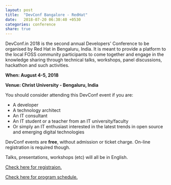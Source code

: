 ```yaml
---
layout: post
title:  "DevConf Bangalore - RedHat"
date:   2018-07-20 06:30:40 +0530
categories: conference
share: true
---
```

DevConf.in 2018 is the second annual Developers' Conference to be organised by Red Hat in Bengaluru, India. It is meant to provide a platform to the local FOSS community participants to come together and engage in the knowledge sharing through technical talks, workshops, panel discussions, hackathon and such activities.

__When: August 4-5, 2018__

__Venue: Christ University - Bengaluru, India__

You should consider attending this DevConf event if you are:

- A developer
- A technology architect
- An IT consultant
- An IT student or a teacher from an IT university/faculty
- Or simply an IT enthusiast interested in the latest trends in open source and emerging digital technologies


DevConf events are __free__, without admission or ticket charge. On-line registration is required though.

Talks, presentations, workshops (etc) will all be in English.

[Check here for registraion.](https://devconf.info/in/2018/registration)

[Check here for program schedule.](https://devconf.info/in/2018/schedule)